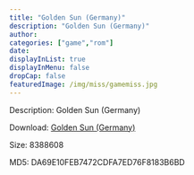 ```yaml
---
title: "Golden Sun (Germany)"
description: "Golden Sun (Germany)"
author: 
categories: ["game","rom"]
date: 
displayInList: true
displayInMenu: false
dropCap: false
featuredImage: /img/miss/gamemiss.jpg
---
```


Description: Golden Sun (Germany)

Download: <a style="text-decoration:underline;" href="https://mega.nz/#!2CJAxIwI!MpzA8mm2oCJUyKMTvVDF5bdtUE1U9P1xmax7C5b-J4c" target = "_blank" rel = "nofollow" > Golden Sun (Germany)</a>

Size: 8388608

MD5: DA69E10FEB7472CDFA7ED76F8183B6BD

